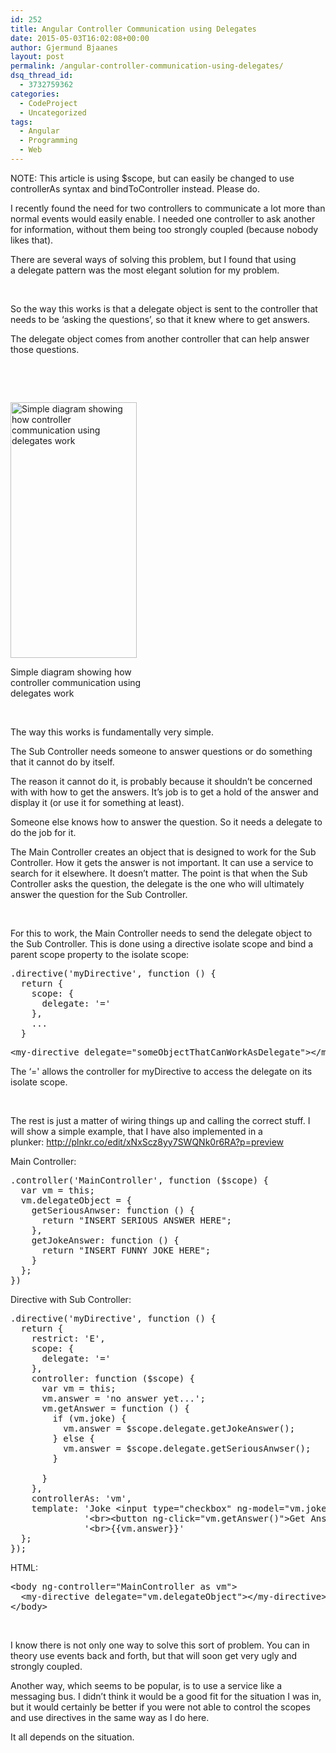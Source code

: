 ```yaml
---
id: 252
title: Angular Controller Communication using Delegates
date: 2015-05-03T16:02:08+00:00
author: Gjermund Bjaanes
layout: post
permalink: /angular-controller-communication-using-delegates/
dsq_thread_id:
  - 3732759362
categories:
  - CodeProject
  - Uncategorized
tags:
  - Angular
  - Programming
  - Web
---
```

NOTE: This article is using $scope, but can easily be changed to use controllerAs syntax and bindToController instead. Please do. 

I recently found the need for two controllers to communicate a lot more than normal events would easily enable. I needed one controller to ask another for information, without them being too strongly coupled (because nobody likes that).

<!--more-->
There are several ways of solving this problem, but I found that using a delegate pattern was the most elegant solution for my problem.

&nbsp;

So the way this works is that a delegate object is sent to the controller that needs to be ‘asking the questions’, so that it knew where to get answers.

The delegate object comes from another controller that can help answer those questions.

&nbsp;

&nbsp;

<div id="attachment_254" style="width: 212px" class="wp-caption aligncenter">
  <a href="http://gjermundbjaanes.com/wp-content/uploads/2015/05/Untitled-Diagram-1.jpg"><img class="size-full wp-image-254" src="http://gjermundbjaanes.com/wp-content/uploads/2015/05/Untitled-Diagram-1.jpg" alt="Simple diagram showing how controller communication using delegates work" width="202" height="409" srcset="http://gjermundbjaanes.com/wp-content/uploads/2015/05/Untitled-Diagram-1.jpg 202w, http://gjermundbjaanes.com/wp-content/uploads/2015/05/Untitled-Diagram-1-148x300.jpg 148w" sizes="(max-width: 202px) 100vw, 202px" /></a>
  
  <p class="wp-caption-text">
    Simple diagram showing how controller communication using delegates work
  </p>
</div>

&nbsp;

The way this works is fundamentally very simple.

The Sub Controller needs someone to answer questions or do something that it cannot do by itself.

The reason it cannot do it, is probably because it shouldn’t be concerned with with how to get the answers. It’s job is to get a hold of the answer and display it (or use it for something at least).

Someone else knows how to answer the question. So it needs a delegate to do the job for it.

The Main Controller creates an object that is designed to work for the Sub Controller. How it gets the answer is not important. It can use a service to search for it elsewhere. It doesn’t matter. The point is that when the Sub Controller asks the question, the delegate is the one who will ultimately answer the question for the Sub Controller.

&nbsp;

For this to work, the Main Controller needs to send the delegate object to the Sub Controller. This is done using a directive isolate scope and bind a parent scope property to the isolate scope:

<pre class="lang:js decode:true ">.directive('myDirective', function () {
  return {
    scope: {
      delegate: '='
    },
    ...
  }</pre>

<pre class="lang:default decode:true ">&lt;my-directive delegate="someObjectThatCanWorkAsDelegate"&gt;&lt;/my-directive&gt;</pre>

The &#8216;=' allows the controller for myDirective to access the delegate on its isolate scope.

&nbsp;

The rest is just a matter of wiring things up and calling the correct stuff. I will show a simple example, that I have also implemented in a plunker: <a href="http://plnkr.co/edit/xNxScz8yy7SWQNk0r6RA?p=preview" target="_blank">http://plnkr.co/edit/xNxScz8yy7SWQNk0r6RA?p=preview</a>

Main Controller:

<pre class="lang:default decode:true">.controller('MainController', function ($scope) {
  var vm = this;
  vm.delegateObject = {
    getSeriousAnwser: function () {
      return "INSERT SERIOUS ANSWER HERE";
    },
    getJokeAnswer: function () {
      return "INSERT FUNNY JOKE HERE";
    }
  };
})</pre>

Directive with Sub Controller:

<pre class="lang:default decode:true">.directive('myDirective', function () {
  return {
    restrict: 'E',
    scope: {
      delegate: '='
    },
    controller: function ($scope) {
      var vm = this;
      vm.answer = 'no answer yet...';
      vm.getAnswer = function () {
        if (vm.joke) {
          vm.answer = $scope.delegate.getJokeAnswer();
        } else {
          vm.answer = $scope.delegate.getSeriousAnwser();
        }
              
      }
    },
    controllerAs: 'vm',
    template: 'Joke &lt;input type="checkbox" ng-model="vm.joke" &gt;' +
              '&lt;br&gt;&lt;button ng-click="vm.getAnswer()"&gt;Get Answer&lt;/button&gt;' +
              '&lt;br&gt;{{vm.answer}}'
  };
});</pre>

HTML:

<pre class="lang:default decode:true ">&lt;body ng-controller="MainController as vm"&gt;
  &lt;my-directive delegate="vm.delegateObject"&gt;&lt;/my-directive&gt;
&lt;/body&gt;</pre>

&nbsp;

I know there is not only one way to solve this sort of problem. You can in theory use events back and forth, but that will soon get very ugly and strongly coupled.

Another way, which seems to be popular, is to use a service like a messaging bus. I didn’t think it would be a good fit for the situation I was in, but it would certainly be better if you were not able to control the scopes and use directives in the same way as I do here.

It all depends on the situation.
